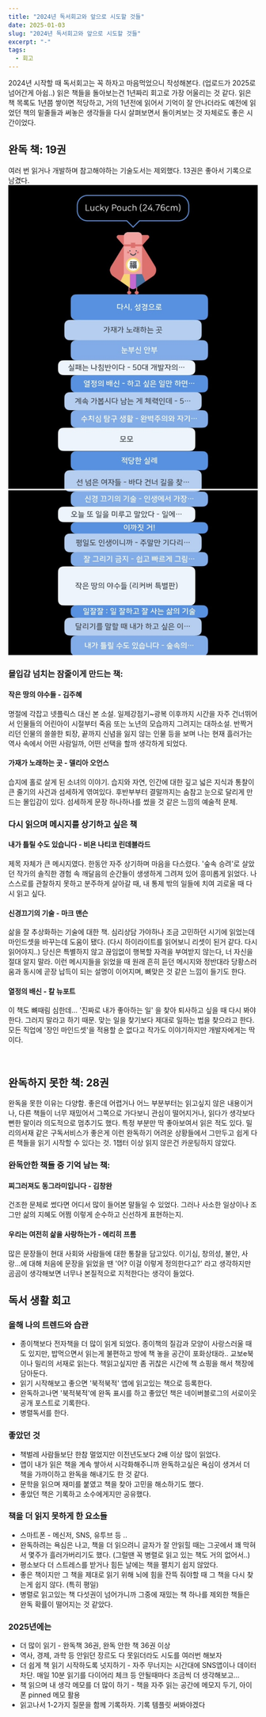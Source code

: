 ```yaml
---
title: "2024년 독서회고와 앞으로 시도할 것들"
date: 2025-01-03
slug: "2024년 독서회고와 앞으로 시도할 것들"
excerpt: "-"
tags:
  - 회고
---
```


2024년 시작할 때 독서회고는 꼭 하자고 마음먹었으니 작성해본다. (업로드가 2025로 넘어간게 아쉽..) 읽은 책들을 돌아보는건 1년짜리 회고로 가장 어울리는 것 같다. 읽은 책 목록도 1년쯤 쌓이면 적당하고, 거의 1년전에 읽어서 기억이 잘 안나더라도 예전에 읽었던 책의 밑줄들과 써놓은 생각들을 다시 살펴보면서 돌이켜보는 것 자체로도 좋은 시간이었다.
​
​
## 완독 책: 19권
여러 번 읽거나 개발하며 참고해야하는 기술도서는 제외했다. 13권은 좋아서 기록으로 남겼다.
​
![image1.jpg](image1.jpg)
![image2.jpg](image2.jpg)


### 몰입감 넘치는 잠줄이게 만드는 책:
#### 작은 땅의 야수들 - 김주혜
명절에 각잡고 넷플릭스 대신 본 소설. 일제강점기~광복 이후까지 시간을 자주 건너뛰어서 인물들의 어린아이 시절부터 죽음 또는 노년의 모습까지 그려지는 대하소설. 반짝거리던 인물의 쓸쓸한 퇴장, 끝까지 신념을 잃지 않는 인물 등을 보며 나는 현재 흘러가는 역사 속에서 어떤 사람일까, 어떤 선택을 할까 생각하게 되었다.

#### 가재가 노래하는 곳 - 델리아 오언스
습지에 홀로 살게 된 소녀의 이야기. 습지와 자연, 인간에 대한 깊고 넓은 지식과 통찰이 큰 줄기의 사건과 섬세하게 엮여있다. 후반부부터 결말까지는 숨참고 눈으로 달리게 만드는 몰입감이 있다. 섬세하게 문장 하나하나를 썼을 것 같은 느낌의 예술적 문체.


### 다시 읽으며 메시지를 상기하고 싶은 책
#### 내가 틀릴 수도 있습니다 - 비욘 나티코 린데블라드
제목 자체가 큰 메시지였다. 한동안 자주 상기하며 마음을 다스렸다. '숲속 승려'로 살았던 작가의 솔직한 경험 속 깨달음의 순간들이 생생하게 그려져 있어 흥미롭게 읽었다. 나 스스로를 관찰하지 못하고 분주하게 살아갈 때, 내 통제 밖의 일들에 치여 괴로울 때 다시 읽고 싶다.

#### 신경끄기의 기술 - 마크 맨슨
삶을 잘 추상화하는 기술에 대한 책. 심리상담 가야하나 조금 고민하던 시기에 읽었는데 마인드셋을 바꾸는데 도움이 됐다. (다시 하이라이트를 읽어보니 리셋이 된거 같다. 다시 읽어야지..) 당신은 특별하지 않고 끊임없이 행복할 자격을 부여받지 않는다, 너 자신을 절대 알지 말라. 이런 메시지들을 읽었을 때 원래 흔히 듣던 메시지와 정반대라 당황스러움과 동시에 곧장 납득이 되는 설명이 이어지며, 뼈맞은 것 같은 느낌이 들기도 한다.


#### 열정의 배신 - 칼 뉴포트
이 책도 뼈때림 심한데... '진짜로 내가 좋아하는 일' 을 찾아 퇴사하고 싶을 때 다시 봐야한다. 그러지 말라고 하기 때문. 맞는 일을 찾기보다 제대로 일하는 법을 찾으라고 한다. 모든 직업에 '장인 마인드셋'을 적용할 순 없다고 작가도 이야기하지만 개발자에게는 딱이다.

​
​
## 완독하지 못한 책: 28권
완독을 못한 이유는 다양함. 좋은데 어렵거나 어느 부분부터는 읽고싶지 않은 내용이거나, 다른 책들이 너무 재밌어서 그쪽으로 가다보니 관심이 떨어지거나, 읽다가 생각보다 뻔한 말이라 의도적으로 멈추기도 했다. 특정 부분만 딱 좋아보여서 읽은 적도 있다.
밀리의서재 같은 구독서비스가 좋은게 이런 완독하기 어려운 상황들에서 그만두고 쉽게 다른 책들을 읽기 시작할 수 있다는 것. 1챕터 이상 읽지 않은건 카운팅하지 않았다.
​
### 완독안한 책들 중 기억 남는 책:
#### 찌그러져도 동그라미입니다 - 김창완
건조한 문체로 썼다면 어디서 많이 들어본 말들일 수 있었다. 그러나 사소한 일상이나 조그만 삶의 지혜도 어쩜 이렇게 순수하고 신선하게 표현하는지.
​
#### 우리는 여전히 삶을 사랑하는가 - 에리히 프롬
많은 문장들이 현대 사회와 사람들에 대한 통찰을 담고있다. 이기심, 창의성, 불안, 사랑...에 대해 처음에 문장을 읽었을 땐 '어? 이걸 이렇게 정의한다고?' 라고 생각하지만 곰곰이 생각해보면 너무나 본질적으로 지적한다는 생각이 들었다.
​
​
​
​
## 독서 생활 회고
### 올해 나의 트렌드와 습관
- 종이책보다 전자책을 더 많이 읽게 되었다. 종이책의 질감과 모양이 사랑스러울 때도 있지만, 밥먹으면서 읽는게 불편하고 방에 책 놓을 공간이 포화상태라.. 교보e북이나 밀리의 서재로 읽는다. 책읽고싶지만 좀 귀찮은 시간에 책 쇼핑을 해서 책장에 담아둔다.
- 읽기 시작해보고 좋으면 '북적북적' 앱에 읽고있는 책으로 등록한다.
- 완독하고나면 '북적북적'에 완독 표시를 하고 좋았던 책은 네이버블로그의 서로이웃공개 포스트로 기록한다.
- 병렬독서를 한다.
​
### 좋았던 것
* 책벌레 사람들보단 한참 멀었지만 이전년도보다 2배 이상 많이 읽었다.
* 앱이 내가 읽은 책을 계속 쌓아서 시각화해주니까 완독하고싶은 욕심이 생겨서 더 책을 가까이하고 완독을 해내기도 한 것 같다.
* 문학을 읽으며 재미를 붙였고 책을 찾아 고민을 해소하기도 했다.
* 좋았던 책은 기록하고 소수에게지만 공유했다.
​
### 책을 더 읽지 못하게 한 요소들
* 스마트폰 - 메신저, SNS, 유투브 등 ..
* 완독하려는 욕심은 나고, 책을 더 읽으려니 글자가 잘 안읽힐 때는 그곳에서 꽤 막혀서 몇주가 흘러가버리기도 했다. (그럴땐 꼭 병렬로 읽고 있는 책도 거의 없어서..)
* 평소보다 더 스트레스를 받거나 힘든 날에는 책을 펼치기 쉽지 않았다.
* 좋은 책이지만 그 책을 제대로 읽기 위해 뇌에 힘을 잔뜩 줘야할 때 그 책을 다시 찾는게 쉽지 않다. (특히 평일)
* 병렬로 읽고있는 책 다섯권이 넘어가니까 그중에 재밌는 책 하나를 제외한 책들은 완독 확률이 떨어지는 것 같았다.
​
​
### 2025년에는
* 더 많이 읽기 - 완독책 36권, 완독 안한 책 36권 이상
* 역사, 경제, 과학 등 안읽던 장르도 다 못읽더라도 시도를 여러번 해보자
* 더 쉽게 책 읽기 시작하도록 넛지하기 - 자주 무너지는 시간대에 SNS앱이나 데이터차단. 매일 10분 읽기를 다이어리 체크 등 안될때마다 조금씩 더 생각해보고...
* 책 읽으며 내 생각 메모를 더 많이 하기 - 책을 자주 읽는 공간에 메모지 두기, 아이폰 pinned 메모 활용
* 읽고나서 1-2가지 질문을 함께 기록하자. 기록 템플릿 써봐야겠다